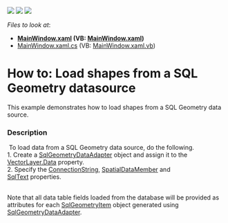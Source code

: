 <!-- default badges list -->
![](https://img.shields.io/endpoint?url=https://codecentral.devexpress.com/api/v1/VersionRange/128571635/22.2.2%2B)
[![](https://img.shields.io/badge/Open_in_DevExpress_Support_Center-FF7200?style=flat-square&logo=DevExpress&logoColor=white)](https://supportcenter.devexpress.com/ticket/details/T180275)
[![](https://img.shields.io/badge/📖_How_to_use_DevExpress_Examples-e9f6fc?style=flat-square)](https://docs.devexpress.com/GeneralInformation/403183)
<!-- default badges end -->
<!-- default file list -->
*Files to look at*:

* **[MainWindow.xaml](./CS/SqlGeometryDataAdapterExample/MainWindow.xaml) (VB: [MainWindow.xaml](./VB/SqlGeometryDataAdapterExample/MainWindow.xaml))**
* [MainWindow.xaml.cs](./CS/SqlGeometryDataAdapterExample/MainWindow.xaml.cs) (VB: [MainWindow.xaml.vb](./VB/SqlGeometryDataAdapterExample/MainWindow.xaml.vb))
<!-- default file list end -->
# How to: Load shapes from a SQL Geometry datasource


This example demonstrates how to load shapes from a SQL Geometry data source.


<h3>Description</h3>

<p>&nbsp;To load data from a SQL Geometry data source, do the following.<br />1. Create a <a href="https://documentation.devexpress.com/#WPF/clsDevExpressXpfMapSqlGeometryDataAdaptertopic">SqlGeometryDataAdapter</a>&nbsp;object and assign it to the <a href="https://documentation.devexpress.com/#WPF/DevExpressXpfMapVectorLayer_Datatopic">VectorLayer.Data</a>&nbsp;property.<br />2. Specify the <a href="https://documentation.devexpress.com/#WPF/DevExpressXpfMapSqlGeometryDataAdapter_ConnectionStringtopic">ConnectionString</a>, <a href="https://documentation.devexpress.com/#WPF/DevExpressXpfMapSqlGeometryDataAdapter_SpatialDataMembertopic">SpatialDataMember</a>&nbsp;and <a href="https://documentation.devexpress.com/#WPF/DevExpressXpfMapSqlGeometryDataAdapter_SqlTexttopic">SqlText</a>&nbsp;properties.<br /><br /></p>
<p>Note that all data table fields loaded from the database will be provided as attributes for each <a href="https://documentation.devexpress.com/#WindowsForms/clsDevExpressXtraMapSqlGeometryItemtopic">SqlGeometryItem</a>&nbsp;object generated using <a href="https://documentation.devexpress.com/#WPF/clsDevExpressXpfMapSqlGeometryDataAdaptertopic">SqlGeometryDataAdapter</a>.</p>

<br/>


